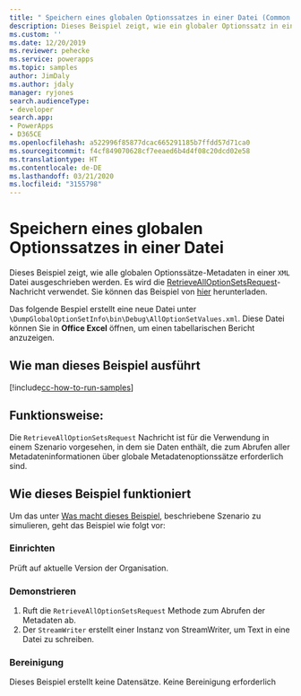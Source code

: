 ```yaml
---
title: " Speichern eines globalen Optionssatzes in einer Datei (Common Data Service) | Microsoft Docs"
description: Dieses Beispiel zeigt, wie ein globaler Optionssatz in einer Datei gespeichert wird.
ms.custom: ''
ms.date: 12/20/2019
ms.reviewer: pehecke
ms.service: powerapps
ms.topic: samples
author: JimDaly
ms.author: jdaly
manager: ryjones
search.audienceType:
- developer
search.app:
- PowerApps
- D365CE
ms.openlocfilehash: a522996f85877dcac665291185b7ffdd57d71ca0
ms.sourcegitcommit: f4cf849070628cf7eeaed6b4d4f08c20dcd02e58
ms.translationtype: HT
ms.contentlocale: de-DE
ms.lasthandoff: 03/21/2020
ms.locfileid: "3155798"
---
```

# <a name="dump-global-option-information-to-a-file"></a>Speichern eines globalen Optionssatzes in einer Datei

Dieses Beispiel zeigt, wie alle globalen Optionssätze-Metadaten in einer `XML` Datei ausgeschrieben werden. Es wird die [RetrieveAllOptionSetsRequest](https://docs.microsoft.com/dotnet/api/microsoft.xrm.sdk.messages.retrievealloptionsetsrequest?view=dynamics-general-ce-9)-Nachricht verwendet. Sie können das Beispiel von [hier](https://github.com/microsoft/PowerApps-Samples/tree/master/cds/orgsvc/C%23/DumpGlobalOptionSetInfo) herunterladen.

Das folgende Bespiel erstellt eine neue Datei unter `\DumpGlobalOptionSetInfo\bin\Debug\AllOptionSetValues.xml`. Diese Datei können Sie in **Office Excel** öffnen, um einen tabellarischen Bericht anzuzeigen. 

## <a name="how-to-run-this-sample"></a>Wie man dieses Beispiel ausführt

[!include[cc-how-to-run-samples](../../includes/cc-how-to-run-samples.md)]

## <a name="what-this-sample-does"></a>Funktionsweise:

Die `RetrieveAllOptionSetsRequest` Nachricht ist für die Verwendung in einem Szenario vorgesehen, in dem sie Daten enthält, die zum Abrufen aller Metadateninformationen über globale Metadatenoptionssätze erforderlich sind.

## <a name="how-this-sample-works"></a>Wie dieses Beispiel funktioniert

Um das unter [Was macht dieses Beispiel](#what-this-sample-does), beschriebene Szenario zu simulieren, geht das Beispiel wie folgt vor:

### <a name="setup"></a>Einrichten

Prüft auf aktuelle Version der Organisation.

### <a name="demonstrate"></a>Demonstrieren

1. Ruft die `RetrieveAllOptionSetsRequest` Methode zum Abrufen der Metadaten ab. 
1. Der `StreamWriter` erstellt einer Instanz von StreamWriter, um Text in eine Datei zu schreiben.

### <a name="clean-up"></a>Bereinigung

Dieses Beispiel erstellt keine Datensätze. Keine Bereinigung erforderlich